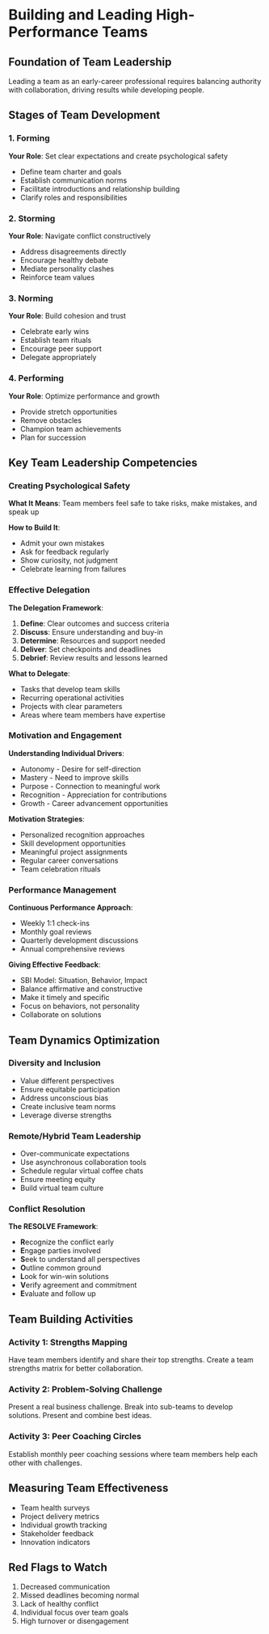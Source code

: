 # Building and Leading High-Performance Teams

## Foundation of Team Leadership
Leading a team as an early-career professional requires balancing authority with collaboration, driving results while developing people.

## Stages of Team Development

### 1. Forming
**Your Role**: Set clear expectations and create psychological safety
- Define team charter and goals
- Establish communication norms
- Facilitate introductions and relationship building
- Clarify roles and responsibilities

### 2. Storming
**Your Role**: Navigate conflict constructively
- Address disagreements directly
- Encourage healthy debate
- Mediate personality clashes
- Reinforce team values

### 3. Norming
**Your Role**: Build cohesion and trust
- Celebrate early wins
- Establish team rituals
- Encourage peer support
- Delegate appropriately

### 4. Performing
**Your Role**: Optimize performance and growth
- Provide stretch opportunities
- Remove obstacles
- Champion team achievements
- Plan for succession

## Key Team Leadership Competencies

### Creating Psychological Safety
**What It Means**: Team members feel safe to take risks, make mistakes, and speak up

**How to Build It**:
- Admit your own mistakes
- Ask for feedback regularly
- Show curiosity, not judgment
- Celebrate learning from failures

### Effective Delegation
**The Delegation Framework**:
1. **Define**: Clear outcomes and success criteria
2. **Discuss**: Ensure understanding and buy-in
3. **Determine**: Resources and support needed
4. **Deliver**: Set checkpoints and deadlines
5. **Debrief**: Review results and lessons learned

**What to Delegate**:
- Tasks that develop team skills
- Recurring operational activities
- Projects with clear parameters
- Areas where team members have expertise

### Motivation and Engagement
**Understanding Individual Drivers**:
- Autonomy - Desire for self-direction
- Mastery - Need to improve skills
- Purpose - Connection to meaningful work
- Recognition - Appreciation for contributions
- Growth - Career advancement opportunities

**Motivation Strategies**:
- Personalized recognition approaches
- Skill development opportunities
- Meaningful project assignments
- Regular career conversations
- Team celebration rituals

### Performance Management
**Continuous Performance Approach**:
- Weekly 1:1 check-ins
- Monthly goal reviews
- Quarterly development discussions
- Annual comprehensive reviews

**Giving Effective Feedback**:
- SBI Model: Situation, Behavior, Impact
- Balance affirmative and constructive
- Make it timely and specific
- Focus on behaviors, not personality
- Collaborate on solutions

## Team Dynamics Optimization

### Diversity and Inclusion
- Value different perspectives
- Ensure equitable participation
- Address unconscious bias
- Create inclusive team norms
- Leverage diverse strengths

### Remote/Hybrid Team Leadership
- Over-communicate expectations
- Use asynchronous collaboration tools
- Schedule regular virtual coffee chats
- Ensure meeting equity
- Build virtual team culture

### Conflict Resolution
**The RESOLVE Framework**:
- **R**ecognize the conflict early
- **E**ngage parties involved
- **S**eek to understand all perspectives
- **O**utline common ground
- **L**ook for win-win solutions
- **V**erify agreement and commitment
- **E**valuate and follow up

## Team Building Activities

### Activity 1: Strengths Mapping
Have team members identify and share their top strengths. Create a team strengths matrix for better collaboration.

### Activity 2: Problem-Solving Challenge
Present a real business challenge. Break into sub-teams to develop solutions. Present and combine best ideas.

### Activity 3: Peer Coaching Circles
Establish monthly peer coaching sessions where team members help each other with challenges.

## Measuring Team Effectiveness
- Team health surveys
- Project delivery metrics
- Individual growth tracking
- Stakeholder feedback
- Innovation indicators

## Red Flags to Watch
1. Decreased communication
2. Missed deadlines becoming normal
3. Lack of healthy conflict
4. Individual focus over team goals
5. High turnover or disengagement